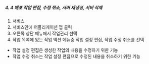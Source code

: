 ##### 4. 4 배포 작업 편집, 수정 취소, 서버 재생성, 서버 삭제

1. 서비스
2. 서비스안에 어플리케이션 맵 클릭
3. 오른쪽 상단 메뉴에서 작업관리 선택
4. 작업 목록에 있는 작업 액션 메뉴중 작업 설정 편집, 작업 수정 취소를 선택

* 작업 설정 편집은 생성한 작업의 내용을 수정하기 위한 기능
* 작업 수정 취소는 작업 설정 편집으로 수정된 내용을 취소하기 위한 기능





